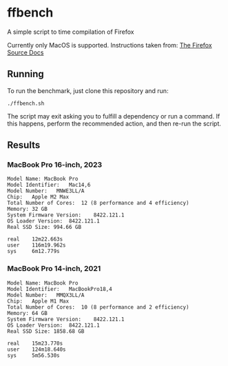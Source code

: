 # ffbench
A simple script to time compilation of Firefox

Currently only MacOS is supported. Instructions taken from: [The Firefox Source Docs](https://firefox-source-docs.mozilla.org/setup/macos_build.html)

## Running
To run the benchmark, just clone this repository and run:
```
./ffbench.sh
```

The script may exit asking you to fulfill a dependency or run a command. If this happens, perform the recommended action, and then re-run the script.

## Results

### MacBook Pro 16-inch, 2023
```
Model Name:	MacBook Pro
Model Identifier:	Mac14,6
Model Number:	MNWE3LL/A
Chip:	Apple M2 Max
Total Number of Cores:	12 (8 performance and 4 efficiency)
Memory:	32 GB
System Firmware Version:	8422.121.1
OS Loader Version:	8422.121.1
Real SSD Size: 994.66 GB
```

```
real    12m22.663s
user    116m19.962s
sys     6m12.779s
```

### MacBook Pro 14-inch, 2021
```
Model Name:	MacBook Pro
Model Identifier:	MacBookPro18,4
Model Number:	MMQX3LL/A
Chip:	Apple M1 Max
Total Number of Cores:	10 (8 performance and 2 efficiency)
Memory:	64 GB
System Firmware Version:	8422.121.1
OS Loader Version:	8422.121.1
Real SSD Size: 1858.68 GB
```

```
real    15m23.770s
user    124m18.640s
sys     5m56.530s
```

